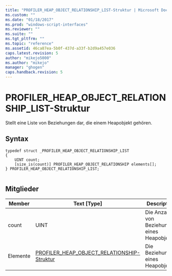 ```yaml
---
title: "PROFILER_HEAP_OBJECT_RELATIONSHIP_LIST-Struktur | Microsoft Docs"
ms.custom: ""
ms.date: "01/18/2017"
ms.prod: "windows-script-interfaces"
ms.reviewer: ""
ms.suite: ""
ms.tgt_pltfrm: ""
ms.topic: "reference"
ms.assetid: 46ca87ea-5b0f-437d-a33f-b2d9a457e036
caps.latest.revision: 5
author: "mikejo5000"
ms.author: "mikejo"
manager: "ghogen"
caps.handback.revision: 5
---
```

# PROFILER_HEAP_OBJECT_RELATIONSHIP_LIST-Struktur
Stellt eine Liste von Beziehungen dar, die einem Heapobjekt gehören.  
  
## Syntax  
  
```  
typedef struct _PROFILER_HEAP_OBJECT_RELATIONSHIP_LIST  
{  
    UINT count;  
    [size_is(count)] PROFILER_HEAP_OBJECT_RELATIONSHIP elements[];  
} PROFILER_HEAP_OBJECT_RELATIONSHIP_LIST;  
  
```  
  
## Mitglieder  
  
|Member|Text \[Type\]|Description|  
|------------|-------------------|-----------------|  
|count|UINT|Die Anzahl von Beziehungen eines Heapobjekts.|  
|Elemente|[PROFILER\_HEAP\_OBJECT\_RELATIONSHIP\-Struktur](../../winscript/reference/profiler-heap-object-relationship-structure.md)|Die Beziehungen eines Heapobjekts.|